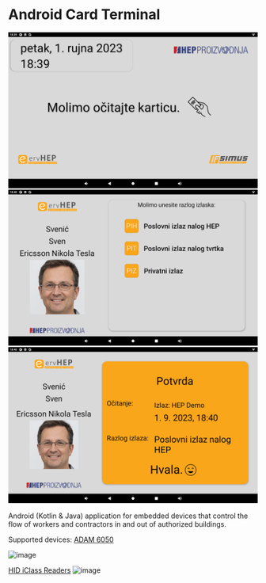 
# Android Card Terminal

![image](/screenshots/1.png)
![image](/screenshots/2.png)
![image](/screenshots/3.png)
  
Android (Kotlin & Java) application for embedded devices that control the flow of workers and contractors in and out of authorized buildings.



Supported devices:
[ADAM 6050](https://advdownload.advantech.com/productfile/PIS/ADAM-6050/Product%20-%20Photo%28B%29/ADAM-6050_01_B20190725160245.jpg%29) 

![image](https://advdownload.advantech.com/productfile/PIS/ADAM-6050/Product%20-%20Photo(B)/ADAM-6050_01_B20190725160245.jpg)

[HID iClass Readers](https://www.hidglobal.com/product-mix/iclass-se-readers)
![image](https://www.linstar.com/images/shared/product-images/iclass_family2.jpg?sfvrsn=2)

